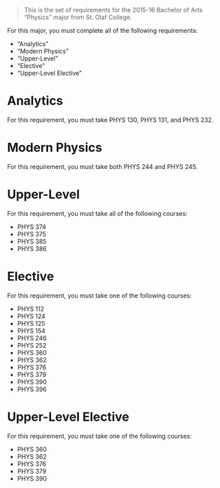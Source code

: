 > This is the set of requirements for the 2015-16 Bachelor of Arts “Physics”
> major from St. Olaf College.

For this major, you must complete all of the following requirements:

- “Analytics”
- “Modern Physics”
- “Upper-Level”
- “Elective”
- “Upper-Level Elective”

# Analytics
For this requirement, you must take PHYS 130, PHYS 131, and PHYS 232.


# Modern Physics
For this requirement, you must take both PHYS 244 and PHYS 245.


# Upper-Level
For this requirement, you must take all of the following courses:

- PHYS 374
- PHYS 375
- PHYS 385
- PHYS 386


# Elective
For this requirement, you must take one of the following courses:

- PHYS 112
- PHYS 124
- PHYS 125
- PHYS 154
- PHYS 246
- PHYS 252
- PHYS 360
- PHYS 362
- PHYS 376
- PHYS 379
- PHYS 390
- PHYS 396


# Upper-Level Elective
For this requirement, you must take one of the following courses:

- PHYS 360
- PHYS 362
- PHYS 376
- PHYS 379
- PHYS 390


